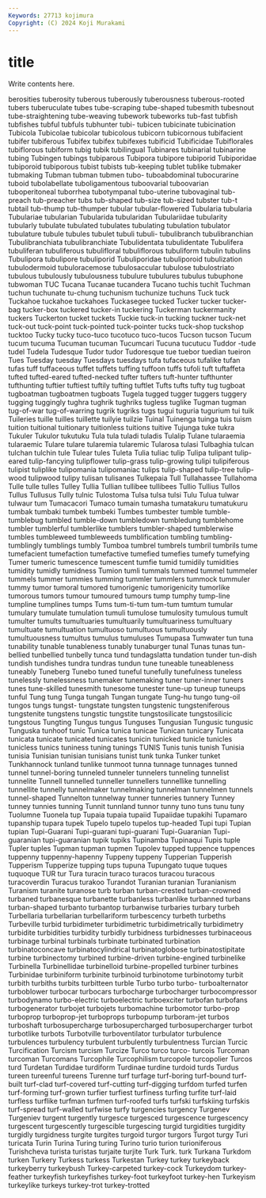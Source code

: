 ```yaml
---
Keywords: 27713 kojimura
Copyright: (C) 2024 Koji Murakami
---
```


# title

Write contents here.



berosities tuberosity tuberous tuberously
tuberousness tuberous-rooted tubers tuberuculate tubes tube-scraping tube-shaped tubesmith tubesnout tube-straightening
tube-weaving tubework tubeworks tub-fast tubfish tubfishes tubful tubfuls tubhunter tubi-
tubicen tubicinate tubicination Tubicola Tubicolae tubicolar tubicolous tubicorn tubicornous tubifacient
tubifer tubiferous Tubifex tubifex tubifexes tubificid Tubificidae Tubiflorales tubiflorous tubiform
tubig tubik tubilingual Tubinares tubinarial tubinarine tubing Tubingen tubings tubiparous
Tubipora tubipore tubiporid Tubiporidae tubiporoid tubiporous tubist tubists tub-keeping tublet
tublike tubmaker tubmaking Tubman tubman tubmen tubo- tuboabdominal tubocurarine tuboid
tubolabellate tuboligamentous tuboovarial tuboovarian tuboperitoneal tuborrhea tubotympanal tubo-uterine tubovaginal tub-preach
tub-preacher tubs tub-shaped tub-size tub-sized tubster tub-t tubtail tub-thump tub-thumper
tubular tubular-flowered Tubularia tubularia Tubulariae tubularian Tubularida tubularidan Tubulariidae tubularity
tubularly tubulate tubulated tubulates tubulating tubulation tubulator tubulature tubule tubules
tubulet tubuli tubuli- tubulibranch tubulibranchian Tubulibranchiata tubulibranchiate Tubulidentata tubulidentate Tubulifera
tubuliferan tubuliferous tubulifloral tubuliflorous tubuliform tubulin tubulins Tubulipora tubulipore tubuliporid
Tubuliporidae tubuliporoid tubulization tubulodermoid tubuloracemose tubulosaccular tubulose tubulostriato tubulous tubulously
tubulousness tubulure tubulures tubulus tubuphone tubwoman TUC Tucana Tucanae tucandera
Tucano tuchis tuchit Tuchman tuchun tuchunate tu-chung tuchunism tuchunize tuchuns
Tuck tuck Tuckahoe tuckahoe tuckahoes Tuckasegee tucked Tucker tucker tucker-bag
tucker-box tuckered tucker-in tuckering Tuckerman tuckermanity tuckers Tuckerton tucket tuckets
Tuckie tuck-in tucking tuckner tuck-net tuck-out tuck-point tuck-pointed tuck-pointer tucks
tuck-shop tuckshop tucktoo Tucky tucky tuco-tuco tucotuco tuco-tucos Tucson tucson
Tucum tucum tucuma Tucuman tucuman Tucumcari Tucuna tucutucu Tuddor -tude
tudel Tudela Tudesque Tudor tudor Tudoresque tue tuebor tuedian tueiron
Tues Tuesday tuesday Tuesdays tuesdays tufa tufaceous tufalike tufan tufas
tuff tuffaceous tuffet tuffets tuffing tuffoon tuffs tufoli tuft tuftaffeta
tufted tufted-eared tufted-necked tufter tufters tuft-hunter tufthunter tufthunting tuftier tuftiest
tuftily tufting tuftlet Tufts tufts tufty tug tugboat tugboatman tugboatmen
tugboats Tugela tugged tugger tuggers tuggery tugging tuggingly tughra tughrik
tughriks tugless tuglike Tugman tugman tug-of-war tug-of-warring tugrik tugriks tugs
tugui tuguria tugurium tui tuik Tuileries tuille tuilles tuillette tuilyie
tuilzie Tuinal Tuinenga tuinga tuis tuism tuition tuitional tuitionary tuitionless
tuitions tuitive Tujunga tuke tukra Tukuler Tukulor tukutuku Tula tula
tuladi tuladis Tulalip Tulane tularaemia tularaemic Tulare tulare tularemia tularemic
Tularosa tulasi Tulbaghia tulcan tulchan tulchin tule Tulear tules Tuleta
Tulia tuliac tulip Tulipa tulipant tulip-eared tulip-fancying tulipflower tulip-grass tulip-growing
tulipi tulipiferous tulipist tuliplike tulipomania tulipomaniac tulips tulip-shaped tulip-tree tulip-wood
tulipwood tulipy tulisan tulisanes Tulkepaia Tull Tullahassee Tullahoma Tulle tulle
tulles Tulley Tullia Tullian tullibee tullibees Tullio Tullius Tullos Tullus
Tullusus Tully tulnic Tulostoma Tulsa tulsa tulsi Tulu Tulua tulwar
tulwaur tum Tumacacori Tumaco tumain tumasha tumatakuru tumatukuru tumbak tumbaki
tumbek tumbeki Tumbes tumbester tumble tumble- tumblebug tumbled tumble-down tumbledown
tumbledung tumblehome tumbler tumblerful tumblerlike tumblers tumbler-shaped tumblerwise tumbles tumbleweed
tumbleweeds tumblification tumbling tumbling- tumblingly tumblings tumbly Tumboa tumbrel tumbrels
tumbril tumbrils tume tumefacient tumefaction tumefactive tumefied tumefies tumefy tumefying
Tumer tumeric tumescence tumescent tumfie tumid tumidily tumidities tumidity tumidly
tumidness Tumion tumli tummals tummed tummel tummeler tummels tummer tummies
tumming tummler tummlers tummock tummuler tummy tumor tumoral tumored tumorigenic
tumorigenicity tumorlike tumorous tumors tumour tumoured tumours tump tumphy tump-line
tumpline tumplines tumps Tums tum-ti-tum tum-tum tumtum tumular tumulary tumulate
tumulation tumuli tumulose tumulosity tumulous tumult tumulter tumults tumultuaries tumultuarily
tumultuariness tumultuary tumultuate tumultuation tumultuoso tumultuous tumultuously tumultuousness tumultus tumulus
tumuluses Tumupasa Tumwater tun tuna tunability tunable tunableness tunably tunaburger
tunal Tunas tunas tun-bellied tunbellied tunbelly tunca tund tundagslatta tundation
tunder tun-dish tundish tundishes tundra tundras tundun tune tuneable tuneableness
tuneably Tuneberg Tunebo tuned tuneful tunefully tunefulness tuneless tunelessly tunelessness
tunemaker tunemaking tuner tuner-inner tuners tunes tune-skilled tunesmith tunesome tunester
tune-up tuneup tuneups tunful Tung tung Tunga tungah Tungan tungate
Tung-hu tungo tung-oil tungos tungs tungst- tungstate tungsten tungstenic tungsteniferous
tungstenite tungstens tungstic tungstite tungstosilicate tungstosilicic tungstous Tungting Tungus tungus
Tunguses Tungusian Tungusic tungusic Tunguska tunhoof tunic Tunica tunica tunicae
Tunican tunicary Tunicata tunicata tunicate tunicated tunicates tunicin tunicked tunicle
tunicles tunicless tunics tuniness tuning tunings TUNIS Tunis tunis tunish
Tunisia tunisia Tunisian tunisian tunisians tunist tunk tunka Tunker tunket
Tunkhannock tunland tunlike tunmoot tunna tunnage tunnages tunned tunnel tunnel-boring
tunneled tunneler tunnelers tunneling tunnelist tunnelite Tunnell tunnelled tunneller tunnellers
tunnellike tunnelling tunnellite tunnelly tunnelmaker tunnelmaking tunnelman tunnelmen tunnels tunnel-shaped
Tunnelton tunnelway tunner tunneries tunnery Tunney tunney tunnies tunning Tunnit
tunnland tunnor tunny tuno tuns tunu tuny Tuolumne Tuonela tup
Tupaia tupaia tupaiid Tupaiidae tupakihi Tupamaro tupanship tupara tupek Tupelo
tupelo tupelos tup-headed Tupi tupi Tupian tupian Tupi-Guarani Tupi-guarani tupi-guarani
Tupi-Guaranian Tupi-guaranian tupi-guaranian tupik tupiks Tupinamba Tupinaqui Tupis tuple Tupler
tuples Tupman tupman tupmen Tupolev tupped tuppence tuppences tuppenny tuppenny-hapenny
Tuppeny tuppeny Tupperian Tupperish Tupperism Tupperize tupping tups tupuna Tupungato
tuque tuques tuquoque TUR tur Tura turacin turaco turacos turacou
turacous turacoverdin Turacus turakoo Turandot Turanian turanian Turanianism Turanism turanite
turanose turb turban turban-crested turban-crowned turbaned turbanesque turbanette turbanless turbanlike
turbanned turbans turban-shaped turbanto turbantop turbanwise turbaries turbary turbeh Turbellaria
turbellarian turbellariform turbescency turbeth turbeths Turbeville turbid turbidimeter turbidimetric turbidimetrically
turbidimetry turbidite turbidities turbidity turbidly turbidness turbidnesses turbinaceous turbinage turbinal
turbinals turbinate turbinated turbination turbinatoconcave turbinatocylindrical turbinatoglobose turbinatostipitate turbine turbinectomy
turbined turbine-driven turbine-engined turbinelike Turbinella Turbinellidae turbinelloid turbine-propelled turbiner turbines
Turbinidae turbiniform turbinite turbinoid turbinotome turbinotomy turbit turbith turbiths turbits
turbitteen turble Turbo turbo turbo- turboalternator turboblower turbocar turbocars turbocharge
turbocharger turbocompressor turbodynamo turbo-electric turboelectric turboexciter turbofan turbofans turbogenerator turbojet
turbojets turbomachine turbomotor turbo-prop turboprop turboprop-jet turboprops turbopump turboram-jet turbos
turboshaft turbosupercharge turbosupercharged turbosupercharger turbot turbotlike turbots Turbotville turboventilator turbulator
turbulence turbulences turbulency turbulent turbulently turbulentness Turcian Turcic Turcification Turcism
turcism Turcize Turco turco turco- turcois Turcoman turcoman Turcomans Turcophile
Turcophilism turcopole turcopolier Turcos turd Turdetan Turdidae turdiform Turdinae turdine
turdoid turds Turdus tureen tureenful tureens Turenne turf turfage turf-boring
turf-bound turf-built turf-clad turf-covered turf-cutting turf-digging turfdom turfed turfen turf-forming
turf-grown turfier turfiest turfiness turfing turfite turf-laid turfless turflike turfman
turfmen turf-roofed turfs turfski turfskiing turfskis turf-spread turf-walled turfwise turfy
turgencies turgency Turgenev Turgeniev turgent turgently turgesce turgesced turgescence turgescency
turgescent turgescently turgescible turgescing turgid turgidities turgidity turgidly turgidness turgite
turgites turgoid turgor turgors Turgot turgy Turi turicata Turin Turina
Turing turing Turino turio turion turioniferous Turishcheva turista turistas turjaite
turjite Turk Turk. turk Turkana Turkdom turken Turkery Turkess turkess
Turkestan Turkey turkey turkeyback turkeyberry turkeybush Turkey-carpeted turkey-cock Turkeydom turkey-feather
turkeyfish turkeyfishes turkey-foot turkeyfoot turkey-hen Turkeyism turkeylike turkeys turkey-trot turkey-trotted
